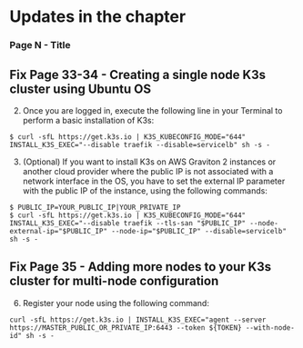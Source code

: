 # Updates in the chapter
### Page N - Title
## Fix Page 33-34 - Creating a single node K3s cluster using Ubuntu OS
2. Once you are logged in, execute the following line in your Terminal to perform a basic installation of K3s:
```
$ curl -sfL https://get.k3s.io | K3S_KUBECONFIG_MODE="644" INSTALL_K3S_EXEC="--disable traefik --disable=servicelb" sh -s -
```

3. (Optional) If you want to install K3s on AWS Graviton 2 instances or another cloud provider where the public IP is not associated with a network interface in the OS, you have to set the external IP parameter with the public IP of the instance, using the following commands:
```
$ PUBLIC_IP=YOUR_PUBLIC_IP|YOUR_PRIVATE_IP
$ curl -sfL https://get.k3s.io | K3S_KUBECONFIG_MODE="644" INSTALL_K3S_EXEC="--disable traefik --tls-san "$PUBLIC_IP" --node-external-ip="$PUBLIC_IP" --node-ip="$PUBLIC_IP" --disable=servicelb" sh -s -
```

## Fix Page 35 - Adding more nodes to your K3s cluster for multi-node configuration
6. Register your node using the following command:
```
curl -sfL https://get.k3s.io | INSTALL_K3S_EXEC="agent --server https://MASTER_PUBLIC_OR_PRIVATE_IP:6443 --token ${TOKEN} --with-node-id" sh -s -
```